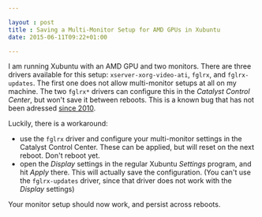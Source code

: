 ```yaml
---

layout : post
title : Saving a Multi-Monitor Setup for AMD GPUs in Xubuntu
date: 2015-06-11T09:22+01:00

---
```


I am running Xubuntu with an AMD GPU and two monitors. There are three drivers available for this setup: `xserver-xorg-video-ati`, `fglrx`, and `fglrx-updates`. The first one does not allow multi-monitor setups at all on my machine. The two `fglrx*` drivers can configure this in the *Catalyst Control Center*, but won't save it between reboots. This is a known bug that has not been adressed [since 2010](https://bugs.launchpad.net/ubuntu/+source/fglrx-installer/+bug/551475).

Luckily, there is a workaround:

- use the `fglrx` driver and configure your multi-monitor settings in the Catalyst Control Center. These can be applied, but will reset on the next reboot. Don't reboot yet.
- open the *Display* settings in the regular Xubuntu *Settings* program, and hit *Apply* there. This will actually save the configuration. (You can't use the `fglrx-updates` driver, since that driver does not work with the *Display* settings)

Your monitor setup should now work, and persist across reboots.
